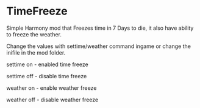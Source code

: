 # TimeFreeze
Simple Harmony mod that Freezes time in 7 Days to die, it also have ability to freeze the weather.

Change the values with settime/weather command ingame or change the inifile in the mod folder.

settime on - enabled time freeze

settime off  - disable time freeze

weather on - enable weather freeze

weather off - disable weather freeze
